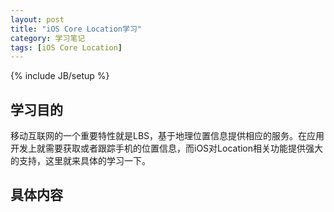 ```yaml
---
layout: post
title: "iOS Core Location学习"
category: 学习笔记
tags: [iOS Core Location]
---
```

{% include JB/setup %}

## 学习目的
移动互联网的一个重要特性就是LBS，基于地理位置信息提供相应的服务。在应用开发上就需要获取或者跟踪手机的位置信息，而iOS对Location相关功能提供强大的支持，这里就来具体的学习一下。
## 具体内容